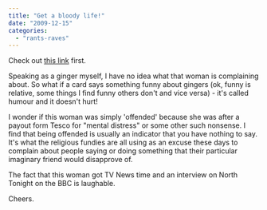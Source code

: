 ```yaml
---
title: "Get a bloody life!"
date: "2009-12-15"
categories: 
  - "rants-raves"
---
```


Check out [this link](http://news.bbc.co.uk/1/hi/england/north_yorkshire/8411894.stm "Tesco apologise to gingers") first.

Speaking as a ginger myself, I have no idea what that woman is complaining about. So what if a card says something funny about gingers (ok, funny is relative, some things I find funny others don't and vice versa) - it's called humour and it doesn't hurt!

I wonder if this woman was simply 'offended' because she was after a payout form Tesco for "mental distress" or some other such nonsense. I find that being offended is usually an indicator that you have nothing to say. It's what the religious fundies are all using as an excuse these days to complain about people saying or doing something that their particular imaginary friend would disapprove of.

The fact that this woman got TV News time and an interview on North Tonight on the BBC is laughable.

Cheers.
